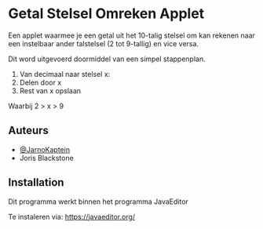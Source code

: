 
# Getal Stelsel Omreken Applet

Een applet waarmee je een getal uit het 10-talig stelsel om kan rekenen naar een instelbaar ander talstelsel (2 tot 9-tallig) en vice versa.

Dit word uitgevoerd doormiddel van een simpel stappenplan.

1. Van decimaal naar stelsel x:
2. Delen door x
3. Rest van x opslaan

Waarbij 2 > x > 9


## Auteurs

- [@JarnoKaptein](https://www.github.com/JarnoKaptein)
- Joris Blackstone


## Installation

Dit programma werkt binnen het programma JavaEditor

Te instaleren via: https://javaeditor.org/
    